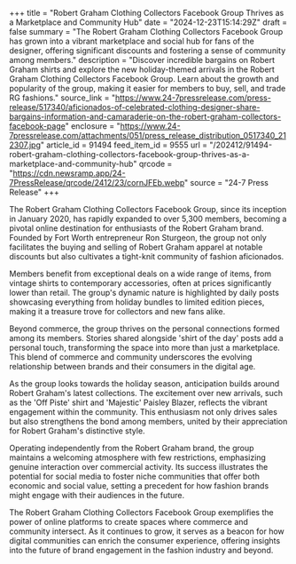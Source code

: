 +++
title = "Robert Graham Clothing Collectors Facebook Group Thrives as a Marketplace and Community Hub"
date = "2024-12-23T15:14:29Z"
draft = false
summary = "The Robert Graham Clothing Collectors Facebook Group has grown into a vibrant marketplace and social hub for fans of the designer, offering significant discounts and fostering a sense of community among members."
description = "Discover incredible bargains on Robert Graham shirts and explore the new holiday-themed arrivals in the Robert Graham Clothing Collectors Facebook Group. Learn about the growth and popularity of the group, making it easier for members to buy, sell, and trade RG fashions."
source_link = "https://www.24-7pressrelease.com/press-release/517340/aficionados-of-celebrated-clothing-designer-share-bargains-information-and-camaraderie-on-the-robert-graham-collectors-facebook-page"
enclosure = "https://www.24-7pressrelease.com/attachments/051/press_release_distribution_0517340_212307.jpg"
article_id = 91494
feed_item_id = 9555
url = "/202412/91494-robert-graham-clothing-collectors-facebook-group-thrives-as-a-marketplace-and-community-hub"
qrcode = "https://cdn.newsramp.app/24-7PressRelease/qrcode/2412/23/cornJFEb.webp"
source = "24-7 Press Release"
+++

<p>The Robert Graham Clothing Collectors Facebook Group, since its inception in January 2020, has rapidly expanded to over 5,300 members, becoming a pivotal online destination for enthusiasts of the Robert Graham brand. Founded by Fort Worth entrepreneur Ron Sturgeon, the group not only facilitates the buying and selling of Robert Graham apparel at notable discounts but also cultivates a tight-knit community of fashion aficionados.</p><p>Members benefit from exceptional deals on a wide range of items, from vintage shirts to contemporary accessories, often at prices significantly lower than retail. The group's dynamic nature is highlighted by daily posts showcasing everything from holiday bundles to limited edition pieces, making it a treasure trove for collectors and new fans alike.</p><p>Beyond commerce, the group thrives on the personal connections formed among its members. Stories shared alongside 'shirt of the day' posts add a personal touch, transforming the space into more than just a marketplace. This blend of commerce and community underscores the evolving relationship between brands and their consumers in the digital age.</p><p>As the group looks towards the holiday season, anticipation builds around Robert Graham's latest collections. The excitement over new arrivals, such as the 'Off Piste' shirt and 'Majestic' Paisley Blazer, reflects the vibrant engagement within the community. This enthusiasm not only drives sales but also strengthens the bond among members, united by their appreciation for Robert Graham's distinctive style.</p><p>Operating independently from the Robert Graham brand, the group maintains a welcoming atmosphere with few restrictions, emphasizing genuine interaction over commercial activity. Its success illustrates the potential for social media to foster niche communities that offer both economic and social value, setting a precedent for how fashion brands might engage with their audiences in the future.</p><p>The Robert Graham Clothing Collectors Facebook Group exemplifies the power of online platforms to create spaces where commerce and community intersect. As it continues to grow, it serves as a beacon for how digital communities can enrich the consumer experience, offering insights into the future of brand engagement in the fashion industry and beyond.</p>
